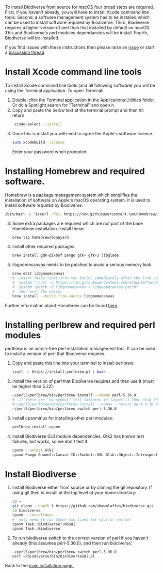 To install Biodiverse from source for macOS four broad steps are required. First, if you haven't already, you will have to install Xcode command line tools. Second, a software management system has to be installed which can be used to install software required by Biodiverse. Third, Biodiverse requires a higher version of perl than that installed by default on macOS. This and Biodiverse's perl modules dependancies will be install. Fourth, Biodiverse will be installed.

If you find issues with these instructions then please raise an [issue](https://github.com/shawnlaffan/biodiverse/issues/) or start a [discussion thread](https://github.com/shawnlaffan/biodiverse/discussions).

# Install Xcode command line tools
To install Xcode command line tools (and all following software) you will be using the Terminal application. To open Terminal:
1. Double-click the Terminal application in the Applications:Utilities folder. Or do a Spotlight search for "Terminal" and open it.
2. Copy and paste the below text at the terminal prompt and then hit return.
   ```sh
    xcode-select --install
   ```
3. Once this is install you will need to agree the Apple's software licence.
   ```sh
   sudo xcodebuild -license
   ```
   Enter your password when prompted.

# Installing Homebrew and required software.
Homebrew is a package management system which simplifies the installation of software on Apple's macOS operating system. It is used to install software required by Biodiverse.
   ```sh
   /bin/bash -c "$(curl -fsSL https://raw.githubusercontent.com/Homebrew/install/HEAD/install.sh)"
   ```
3. Some extra packages are required which are not part of the base Homebrew installation. Install these:

   ```sh
   brew tap homebrew/boneyard 
   ```
4. Install other required packages:
   ```sh
   brew install gdk-pixbuf pango gtk+ gtk+3 libglade
   ```

5. libgnomecanvas needs to be patched to avoid a serious memory leak
   ```sh
   brew edit libgnomecanvas
   #  insert these lines into the build, immediately after the line containing "def install":
   #  system "\curl -L https://raw.githubusercontent.com/shawnlaffan/biodiverse/master/etc/libgnomecanvas.patch > libgnomecanvas.patch"
   #  system "patch -d libgnomecanvas < libgnomecanvas.patch"
   #  then exit the editor
   brew install --build-from-source libgnomecanvas
   ```

Further information about Homebrew can be found [here](https://brew.sh).

# Installing perlbrew and required perl modules
perlbrew is an admin-free perl installation management tool. It can be used to install a version of perl that Biodiverse requires. 
1. Copy and paste this line into your terminal to install perlbrew:
   ```sh
   \curl -L https://install.perlbrew.pl | bash
   ```
2. Install the version of perl that Biodiverse requires and then use it (must be higher than 5.22):
   ```sh
   ~/perl5/perlbrew/bin/perlbrew install --noman perl-5.36.0
   #  if there are "no symbol" test failures in libperl.t then skip the tests
   #~/perl5/perlbrew/bin/perlbrew install --noman --notest perl-5.36.0
   ~/perl5/perlbrew/bin/perlbrew switch perl-5.36.0
   ```
3. Install cpanminus for installing other perl modules:
   ```sh
   perlbrew install-cpanm
   ```
4. Install Biodiverse GUI  module dependencies.  Gtk2 has known test failures, but works, so we don't test it.
   ```sh
   cpanm --notest Gtk2
   cpanm Pango Gnome2::Canvas IO::Socket::SSL Glib::Object::Introspection Scalar::Util::Numeric
   ```

# Install Biodiverse

1. Install Biodiverse either from source or by cloning the git repository. If using git then to install at the top level of your home directory:
    ```sh
    cd ~
    git clone --depth 1 https://github.com/shawnlaffan/biodiverse.git
    cd biodiverse
    cpanm --installdeps .
    #  only need to run these two lines for v3.1 or earlier
    cpanm Task::Biodiverse::NoGUI
    cpanm Task::Biodiverse
    ```

2. To run biodiverse switch to the correct version of perl if you haven't already (this assumes perl-5.36.0), and then run biodiverse:
    ```sh
    ~/perl5/perlbrew/bin/perlbrew switch perl-5.36.0
    perl ~/biodiverse/bin/BiodiverseGUI.pl
    ```

Back to the [main installation page.](https://github.com/shawnlaffan/biodiverse/wiki/Installation)

